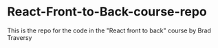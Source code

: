 # React-Front-to-Back-course-repo
This is the repo for the code in the "React front to back" course by Brad Traversy

